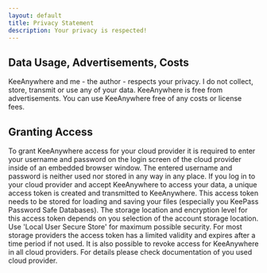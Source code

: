 ```yaml
---
layout: default
title: Privacy Statement
description: Your privacy is respected!
---
```

## Data Usage, Advertisements, Costs
KeeAnywhere and me - the author - respects your privacy. I do not collect, store, transmit or use any of your data. KeeAnywhere is free from advertisements. You can use KeeAnywhere free of any costs or license fees.

## Granting Access
To grant KeeAnywhere access for your cloud provider it is required to enter your username and password on the login screen of the cloud provider inside of an embedded browser window. The entered username and password is neither used nor stored in any way in any place. If you log in to your cloud provider and accept KeeAnywhere to access your data, a unique access token is created and transmitted to KeeAnywhere. This access token needs to be stored for loading and saving your files (especially you KeePass Password Safe Databases). The storage location and encryption level for this access token depends on you selection of the account storage location. Use 'Local User Secure Store' for maximum possible security. For most storage providers the access token has a limited validity and expires after a time period if not used. It is also possible to revoke access for KeeAnywhere in all cloud providers. For details please check documentation of you used cloud provider.
